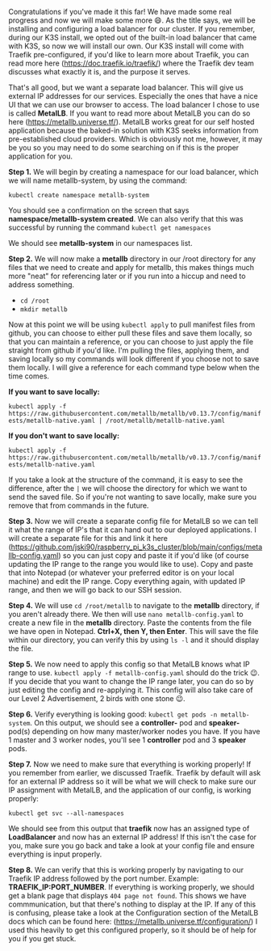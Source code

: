 Congratulations if you've made it this far!  We have made some real progress and now we will make some more 😄.  As the title says, we will be installing and configuring a load balancer for our cluster.  If you remember, during our K3S install, we opted out of the built-in load balancer that came with K3S, so now we will install our own.  Our K3S install will come with Traefik pre-configured, if you'd like to learn more about Traefik, you can read more here (https://doc.traefik.io/traefik/) where the Traefik dev team discusses what exactly it is, and the purpose it serves.  

That's all good, but we want a separate load balancer.  This will give us external IP addresses for our services.  Especially the ones that have a nice UI that we can use our browser to access.  The load balancer I chose to use is called **MetalLB**.  If you want to read more about MetalLB you can do so here (https://metallb.universe.tf/).  MetalLB works great for our self hosted application because the baked-in solution with K3S seeks information from pre-established cloud providers.  Which is obviously not me, however, it may be you so you may need to do some searching on if this is the proper application for you.

**Step 1.** We will begin by creating a namespace for our load balancer, which we will name metallb-system, by using the command: 

``kubectl create namespace metallb-system``  

You should see a confirmation on the screen that says **namespace/metallb-system created**.  We can also verify that this was successful by running the command ``kubectl get namespaces``

We should see **metallb-system** in our namespaces list.

**Step 2.** We will now make a **metallb** directory in our /root directory for any files that we need to create and apply for metallb, this makes things much more "neat" for referencing later or if you run into a hiccup and need to address something.

- ``cd /root``
- ``mkdir metallb``

Now at this point we will be using ``kubectl apply`` to pull manifest files from github, you can choose to either pull these files and save them locally, so that you can maintain a reference, or you can choose to just apply the file straight from github if you'd like.  I'm pulling the files, applying them, and saving locally so my commands will look different if you choose not to save them locally.  I will give a reference for each command type below when the time comes. 

**If you want to save locally:**

``kubectl apply -f https://raw.githubusercontent.com/metallb/metallb/v0.13.7/config/manifests/metallb-native.yaml | /root/metallb/metallb-native.yaml``

**If you don't want to save locally:**

``kubectl apply -f https://raw.githubusercontent.com/metallb/metallb/v0.13.7/config/manifests/metallb-native.yaml``

If you take a look at the structure of the command, it is easy to see the difference, after the ``|`` we will choose the directory for which we want to send the saved file.  So if you're not wanting to save locally, make sure you remove that from commands in the future.

**Step 3.** Now we will create a separate config file for MetalLB so we can tell it what the range of IP's that it can hand out to our deployed applications.  I will create a separate file for this and link it here (https://github.com/jski90/raspberry_pi_k3s_cluster/blob/main/configs/metallb-config.yaml) so you can just copy and paste it if you'd like (of course updating the IP range to the range you would like to use).  Copy and paste that into Notepad (or whatever your preferred editor is on your local machine) and edit the IP range.  Copy everything again, with updated IP range, and then we will go back to our SSH session.

**Step 4.** We will use ``cd /root/metallb`` to navigate to the **metallb** directory, if you aren't already there.  We then will use ``nano metallb-config.yaml`` to create a new file in the **metallb** directory.  Paste the contents from the file we have open in Notepad.  **Ctrl+X, then Y, then Enter**.  This will save the file within our directory, you can verify this by using ``ls -l`` and it should display the file.

**Step 5.** We now need to apply this config so that MetalLB knows what IP range to use.  ``kubectl apply -f metallb-config.yaml`` should do the trick 😉.  If you decide that you want to change the IP range later, you can do so by just editing the config and re-applying it.  This config will also take care of our Level 2 Advertisement, 2 birds with one stone 😉.

**Step 6.** Verify everything is looking good: ``kubectl get pods -n metallb-system``.  On this output, we should see a **controller-** pod and **speaker-** pod(s) depending on how many master/worker nodes you have.  If you have 1 master and 3 worker nodes, you'll see 1 **controller** pod and 3 **speaker** pods.

**Step 7.** Now we need to make sure that everything is working properly!  If you remember from earlier, we discussed Traefik.  Traefik by default will ask for an external IP address so it will be what we will check to make sure our IP assignment with MetalLB, and the application of our config, is working properly:

``kubectl get svc --all-namespaces``

We should see from this output that **traefik** now has an assigned type of **LoadBalancer** and now has an external IP address!  If this isn't the case for you, make sure you go back and take a look at your config file and ensure everything is input properly.  

**Step 8.** We can verify that this is working properly by navigating to our Traefik IP address followed by the port number.  Example: **TRAEFIK_IP:PORT_NUMBER**.  If everything is working properly, we should get a blank page that displays ``404 page not found``.  This shows we have commmunication, but that there's nothing to display at the IP.  If any of this is confusing, please take a look at the Configuration section of the MetalLB docs which can be found here: (https://metallb.universe.tf/configuration/) I used this heavily to get this configured properly, so it should be of help for you if you get stuck.
